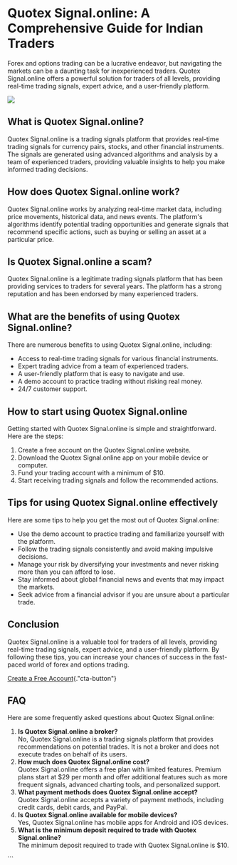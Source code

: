 # Quotex Signal.online: A Comprehensive Guide for Indian Traders

Forex and options trading can be a lucrative endeavor, but navigating
the markets can be a daunting task for inexperienced traders. Quotex
Signal.online offers a powerful solution for traders of all levels,
providing real-time trading signals, expert advice, and a user-friendly
platform.

[![](https://static.quotex.io/files/4_en/300_250.jpg)](https://traff.sbs/brokerqxlid)

## What is Quotex Signal.online?

Quotex Signal.online is a trading signals platform that provides
real-time trading signals for currency pairs, stocks, and other
financial instruments. The signals are generated using advanced
algorithms and analysis by a team of experienced traders, providing
valuable insights to help you make informed trading decisions.

## How does Quotex Signal.online work?

Quotex Signal.online works by analyzing real-time market data, including
price movements, historical data, and news events. The platform\'s
algorithms identify potential trading opportunities and generate signals
that recommend specific actions, such as buying or selling an asset at a
particular price.

## Is Quotex Signal.online a scam?

Quotex Signal.online is a legitimate trading signals platform that has
been providing services to traders for several years. The platform has a
strong reputation and has been endorsed by many experienced traders.

## What are the benefits of using Quotex Signal.online?

There are numerous benefits to using Quotex Signal.online, including:

-   Access to real-time trading signals for various financial
    instruments.
-   Expert trading advice from a team of experienced traders.
-   A user-friendly platform that is easy to navigate and use.
-   A demo account to practice trading without risking real money.
-   24/7 customer support.

## How to start using Quotex Signal.online

Getting started with Quotex Signal.online is simple and straightforward.
Here are the steps:

1.  Create a free account on the Quotex Signal.online website.
2.  Download the Quotex Signal.online app on your mobile device or
    computer.
3.  Fund your trading account with a minimum of \$10.
4.  Start receiving trading signals and follow the recommended actions.

## Tips for using Quotex Signal.online effectively

Here are some tips to help you get the most out of Quotex Signal.online:

-   Use the demo account to practice trading and familiarize yourself
    with the platform.
-   Follow the trading signals consistently and avoid making impulsive
    decisions.
-   Manage your risk by diversifying your investments and never risking
    more than you can afford to lose.
-   Stay informed about global financial news and events that may impact
    the markets.
-   Seek advice from a financial advisor if you are unsure about a
    particular trade.

## Conclusion

Quotex Signal.online is a valuable tool for traders of all levels,
providing real-time trading signals, expert advice, and a user-friendly
platform. By following these tips, you can increase your chances of
success in the fast-paced world of forex and options trading.

[Create a Free
Account](\%22https://traff.sbs/brokerqxlid\%22){."cta-button"}

## FAQ

Here are some frequently asked questions about Quotex Signal.online:

1.  **Is Quotex Signal.online a broker?**\
    No, Quotex Signal.online is a trading signals platform that provides
    recommendations on potential trades. It is not a broker and does not
    execute trades on behalf of its users.
2.  **How much does Quotex Signal.online cost?**\
    Quotex Signal.online offers a free plan with limited features.
    Premium plans start at \$29 per month and offer additional features
    such as more frequent signals, advanced charting tools, and
    personalized support.
3.  **What payment methods does Quotex Signal.online accept?**\
    Quotex Signal.online accepts a variety of payment methods, including
    credit cards, debit cards, and PayPal.
4.  **Is Quotex Signal.online available for mobile devices?**\
    Yes, Quotex Signal.online has mobile apps for Android and iOS
    devices.
5.  **What is the minimum deposit required to trade with Quotex
    Signal.online?**\
    The minimum deposit required to trade with Quotex Signal.online is
    \$10.

\`\`\`

